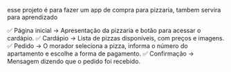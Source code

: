 esse projeto é para fazer um app de compra para pizzaria, tambem servira para aprendizado

✅ Página inicial → Apresentação da pizzaria e botão para acessar o cardápio.
✅ Cardápio → Lista de pizzas disponíveis, com preços e imagens.
✅ Pedido → O morador seleciona a pizza, informa o número do apartamento e escolhe a forma de pagamento.
✅ Confirmação → Mensagem dizendo que o pedido foi recebido.